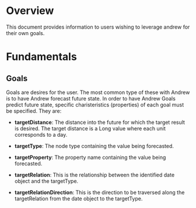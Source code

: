 # Overview

This document provides information to users wishing to leverage andrew for their own goals.

# Fundamentals



## Goals

Goals are desires for the user.  The most common type of these with Andrew is to have Andrew forecast future state.  In order to have Andrew Goals predict future state, specific charisteristics (properties) of each goal must be specified. They are:

* __targetDistance__: The distance into the future for which the target result is desired.  The target distance is a Long value where each unit corresponds to a day.

* __targetType__: The node type containing the value being forecasted.

* __targetProperty__: The property name containing the value being forecasted.

* __targetRelation__: This is the relationship between the identified date object and the targetType.

* __targetRelationDirection__: This is the direction to be traversed along the targetRelation from the date object to the targetType. 


## 
